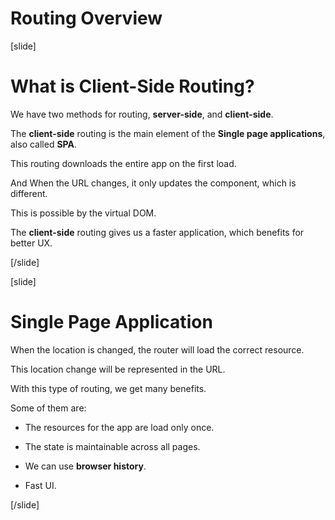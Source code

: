 # Routing Overview

[slide]

# What is Client-Side Routing?

We have two methods for routing, **server\-side**, and **client\-side**.

The **client\-side** routing is the main element of the **Single page applications**, also called **SPA**.

This routing downloads the entire app on the first load.

And When the URL changes, it only updates the component, which is different.

This is possible by the virtual DOM.

The **client\-side** routing gives us a faster application, which benefits for better UX.

[/slide]

[slide]

# Single Page Application

When the location is changed, the router will load the correct resource.

This location change will be represented in the URL.

With this type of routing, we get many benefits.

Some of them are:

-  The resources for the app are load only once.

-  The state is maintainable across all pages.

-  We can use **browser history**.

-  Fast UI.

[/slide]

